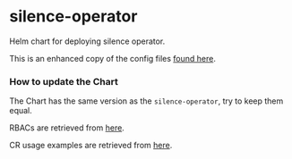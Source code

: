# silence-operator

Helm chart for deploying silence operator.

This is an enhanced copy of the config files [found here](https://github.com/giantswarm/silence-operator/tree/master/helm/silence-operator).

### How to update the Chart

The Chart has the same version as the `silence-operator`, try to keep them equal.

RBACs are retrieved from [here](https://github.com/giantswarm/silence-operator/blob/master/helm/silence-operator/templates/rbac.yaml).

CR usage examples are retrieved from [here](https://github.com/giantswarm/silence-operator/blob/master/README.md#how-does-it-work).
